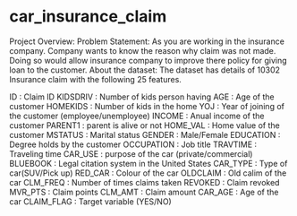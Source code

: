 # car_insurance_claim
Project Overview:
Problem Statement:
            As you are working in the insurance company. Company wants to know the reason why claim was not made. Doing so would allow insurance company to improve there policy for giving loan to the customer. 
About the dataset:
            The dataset has details of 10302 Insurance claim with the following 25 features.


ID :	Claim ID
KIDSDRIV	: Number of kids person having
AGE	: Age of the customer
HOMEKIDS :	Number of kids in the home
YOJ :	Year of joining of the customer (employee/unemployee)
INCOME :	Anual income of the customer
PARENT1 :	parent is alive or not
HOME_VAL :	Home value of the customer
MSTATUS :	Marital status
GENDER :	Male/Female
EDUCATION :	Degree holds by the customer
OCCUPATION :	Job title
TRAVTIME :	Traveling time
CAR_USE :	purpose of the car (private/commercial)
BLUEBOOK :	Legal citation system in the United States
CAR_TYPE :	Type of car(SUV/Pick up)
RED_CAR :	Colour of the car
OLDCLAIM :	Old calim of the car
CLM_FREQ :	Number of times claims taken
REVOKED :	Claim revoked
MVR_PTS :	Claim points
CLM_AMT :	Claim amount
CAR_AGE :	Age of the car
CLAIM_FLAG :	Target variable (YES/NO)
